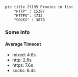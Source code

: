 
```mermaid
pie title 21105 Proxies in list
    "HTTP" : 15387
    "HTTPS": 4733
    "SOCKS" : 3878
```

### Some Info
#### Average Timeout

- mixed: 4.6s
- http: 2.6s
- https: 7.6s
- socks: 6.4s